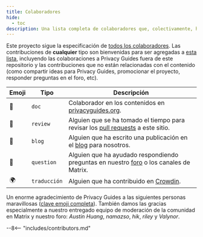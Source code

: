 ```yaml
---
title: Colaboradores
hide:
  - toc
description: Una lista completa de colaboradores que, colectivamente, han tenido una enorme repercusión en el proyecto Privacy Guides.
---
```


<!-- Do NOT manually edit this file, please add yourself to the .all-contributorsrc file instead. See our GitHub Issues for more details -->

Este proyecto sigue la especificación de [todos los colaboradores](https://github.com/all-contributors/all-contributors). Las contribuciones de **cualquier** tipo son bienvenidas para ser agregadas a [esta lista](https://github.com/privacyguides/privacyguides.org/blob/main/.all-contributorsrc), incluyendo las colaboraciones a Privacy Guides fuera de este repositorio y las contribuciones que no están relacionadas con el contenido (como compartir ideas para Privacy Guides, promocionar el proyecto, responder preguntas en el foro, etc).

| Emoji | Tipo         | Descripción                                                                                                                                                 |
| ----- | ------------ | ----------------------------------------------------------------------------------------------------------------------------------------------------------- |
| 📖    | `doc`        | Colaborador en los contenidos en [privacyguides.org](https://www.privacyguides.org/en/).                                    |
| 👀    | `review`     | Alguien que se ha tomado el tiempo para revisar los [pull requests](https://github.com/privacyguides/privacyguides.org/pulls) a este sitio. |
| 📝    | `blog`       | Alguien que ha escrito una publicación en el [blog](https://blog.privacyguides.org) para nosotros.                                          |
| 💬    | `question`   | Alguien que ha ayudado respondiendo preguntas en nuestro [foro](https://discuss.privacyguides.net) o los canales de Matrix.                 |
| 🌍    | `traducción` | Alguien que ha contribuido en [Crowdin](https://crowdin.com/project/privacyguides).                                                         |

Un enorme agradecimiento de Privacy Guides a las siguientes personas maravillosas ([clave emoji completa](https://allcontributors.org/docs/en/emoji-key)). También damos las gracias especialmente a nuestro entregado equipo de moderación de la comunidad en Matrix y nuestro foro: _Austin Huang_, _namazso_, _hik_, _riley_ y _Valynor_.

\--8<-- "includes/contributors.md"
